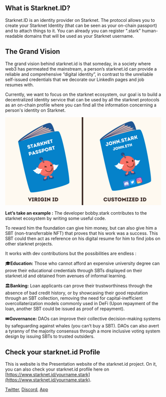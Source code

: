 ## What is Starknet.ID?

Starknet.ID is an identity provider on Starknet. The protocol allows you to create your Starknet Identity (that can be seen as your on-chain passport) and to attach things to it. You can already you can register ".stark" human-readable domains that will be used as your Starknet username.

## The Grand Vision

The grand vision behind starknet.id is that someday, in a society where web3 has permeated the mainstream, a person’s starknet.id can provide a reliable and comprehensive “digital identity”, in contrast to the unreliable self-issued credentials that we decorate our LinkedIn pages and job resumes with.

Currently, we want to focus on the starknet ecosystem, our goal is to build a decentralized identity service that can be used by all the starknet protocols as an on-chain profile where you can find all the information concerning a person's identity on Starknet.

![Starknet.id identity examples!](./public/visuals/identityVersus.png "Starknet.id identity examples")

**Let’s take an example :**
The developer bobby.stark contributes to the starknet ecosystem by writing some useful code.

To reward him the foundation can give him money, but can also give him a SBT (non-transferrable NFT) that proves that his work was a success. This SBT could then act as reference on his digital resume for him to find jobs on other starknet projects.

It works with dev contributions but the possibilities are endless :

🎓**Education:** Those who cannot afford an expensive university degree can prove their educational credentials through SBTs displayed on their starknet.id and obtained from avenues of informal learning.

🏛️**Banking:** Loan applicants can prove their trustworthiness through the absence of bad credit history, or by showcasing their good reputation through an SBT collection, removing the need for capital-inefficient overcollaterization models commonly used in DeFi (Upon repayment of the loan, another SBT could be issued as proof of repayment).

🎟️**Governance:** DAOs can improve their collective decision-making systems by safeguarding against whales (you can’t buy a SBT). DAOs can also avert a tyranny of the majority consensus through a more inclusive voting system design by issuing SBTs to trusted outsiders.

## Check your starknet.id Profile

This is website is the Presentation website of the starknet.id project. On it, you can also check your starknet.id profile here on [https://www.starknet.id/yourname.stark](https://www.starknet.id/yourname.stark).

[Twitter](https://twitter.com/Starknet_id), [Discord](http://discord.gg/8uS2Mgcsza), [App](https://app.starknet.id/)
